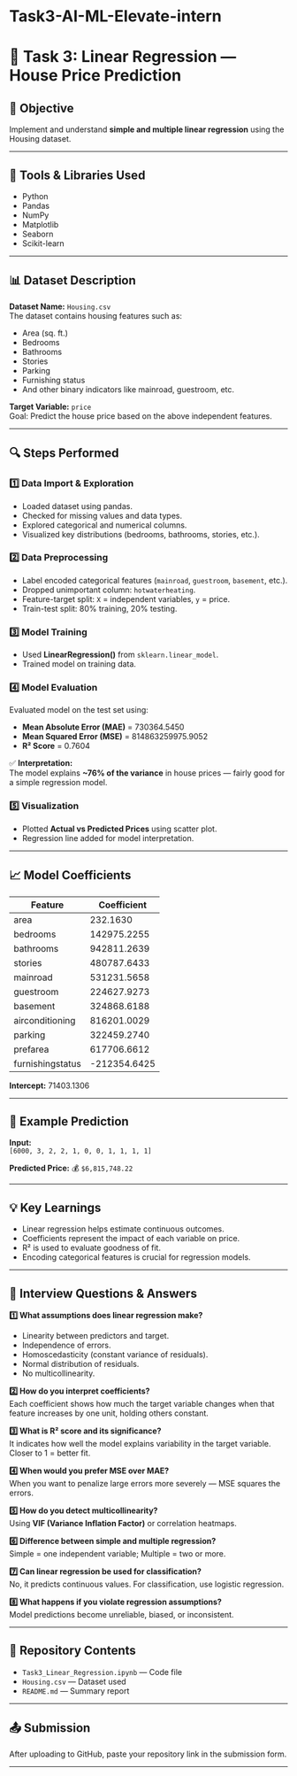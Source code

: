 # Task3-AI-ML-Elevate-intern
# 🏡 Task 3: Linear Regression — House Price Prediction

## 🎯 Objective
Implement and understand **simple and multiple linear regression** using the Housing dataset.

---

## 🧰 Tools & Libraries Used
- Python
- Pandas
- NumPy
- Matplotlib
- Seaborn
- Scikit-learn

---

## 📊 Dataset Description
**Dataset Name:** `Housing.csv`  
The dataset contains housing features such as:
- Area (sq. ft.)
- Bedrooms
- Bathrooms
- Stories
- Parking
- Furnishing status
- And other binary indicators like mainroad, guestroom, etc.

**Target Variable:** `price`  
Goal: Predict the house price based on the above independent features.

---

## 🔍 Steps Performed

### 1️⃣ Data Import & Exploration
- Loaded dataset using pandas.
- Checked for missing values and data types.
- Explored categorical and numerical columns.
- Visualized key distributions (bedrooms, bathrooms, stories, etc.).

### 2️⃣ Data Preprocessing
- Label encoded categorical features (`mainroad`, `guestroom`, `basement`, etc.).
- Dropped unimportant column: `hotwaterheating`.
- Feature-target split: `X` = independent variables, `y` = price.
- Train-test split: 80% training, 20% testing.

### 3️⃣ Model Training
- Used **LinearRegression()** from `sklearn.linear_model`.
- Trained model on training data.

### 4️⃣ Model Evaluation
Evaluated model on the test set using:
- **Mean Absolute Error (MAE)** = 730364.5450  
- **Mean Squared Error (MSE)** = 814863259975.9052  
- **R² Score** = 0.7604  

✅ **Interpretation:**  
The model explains **~76% of the variance** in house prices — fairly good for a simple regression model.

### 5️⃣ Visualization
- Plotted **Actual vs Predicted Prices** using scatter plot.
- Regression line added for model interpretation.

---

## 📈 Model Coefficients

| Feature | Coefficient |
|----------|--------------|
| area | 232.1630 |
| bedrooms | 142975.2255 |
| bathrooms | 942811.2639 |
| stories | 480787.6433 |
| mainroad | 531231.5658 |
| guestroom | 224627.9273 |
| basement | 324868.6188 |
| airconditioning | 816201.0029 |
| parking | 322459.2740 |
| prefarea | 617706.6612 |
| furnishingstatus | -212354.6425 |

**Intercept:** 71403.1306

---

## 🧮 Example Prediction

**Input:**  
`[6000, 3, 2, 2, 1, 0, 0, 1, 1, 1, 1]`

**Predicted Price:** 💰 `$6,815,748.22`

---

## 💡 Key Learnings
- Linear regression helps estimate continuous outcomes.
- Coefficients represent the impact of each variable on price.
- R² is used to evaluate goodness of fit.
- Encoding categorical features is crucial for regression models.

---

## 🧠 Interview Questions & Answers

**1️⃣ What assumptions does linear regression make?**
- Linearity between predictors and target.
- Independence of errors.
- Homoscedasticity (constant variance of residuals).
- Normal distribution of residuals.
- No multicollinearity.

**2️⃣ How do you interpret coefficients?**  
Each coefficient shows how much the target variable changes when that feature increases by one unit, holding others constant.

**3️⃣ What is R² score and its significance?**  
It indicates how well the model explains variability in the target variable. Closer to 1 = better fit.

**4️⃣ When would you prefer MSE over MAE?**  
When you want to penalize large errors more severely — MSE squares the errors.

**5️⃣ How do you detect multicollinearity?**  
Using **VIF (Variance Inflation Factor)** or correlation heatmaps.

**6️⃣ Difference between simple and multiple regression?**  
Simple = one independent variable; Multiple = two or more.

**7️⃣ Can linear regression be used for classification?**  
No, it predicts continuous values. For classification, use logistic regression.

**8️⃣ What happens if you violate regression assumptions?**  
Model predictions become unreliable, biased, or inconsistent.

---

## 📁 Repository Contents
- `Task3_Linear_Regression.ipynb` — Code file
- `Housing.csv` — Dataset used
- `README.md` — Summary report

---

## 📤 Submission
After uploading to GitHub, paste your repository link in the submission form.

---
